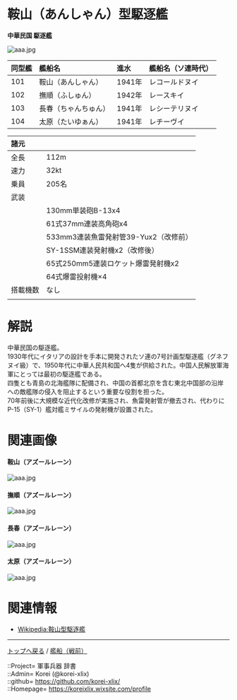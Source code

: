 # 鞍山（あんしゃん）型駆逐艦
**中華民国 駆逐艦**  

![aaa.jpg](https://bn02pap001files.storage.live.com/y4m8lH54s7GRjIBWEz5A8lpS4PQnS6lRF082oXmYD80sLjYtgzI2qhGj6ByqyDZSU-DQlIatxhnCyPwjtj9GS6XYLuCDuXW7OtbkqMjhkTp43g9OHFozc-pyQVL25cyfqzVMrWTIcXsJ65iK36S0vqixL0vNVWGnLajy4oKD15Mf0d_Z9FVZDlToMWpJDdxYymF?width=640&height=480&cropmode=none)  
  

|同型艦  |艦船名  |進水  |艦船名（ソ連時代）  |
|:--|:--|:--|:--|
|101  |鞍山（あんしゃん）  |1941年  |レコールドヌイ  |
|102  |撫順（ふしゅん）    |1942年  |レースキイ  |
|103  |長春（ちゃんちゅん）|1941年  |レシーテリヌイ  |
|104  |太原（たいゆぁん）  |1941年  |レチーヴイ  |

|諸元  |  |
|:--|:--|
|全長  |112m  |
|速力  |32kt  |
|乗員  |205名  |
|武装  |  |
||130mm単装砲B-13x4  |
||61式37mm連装高角砲x4  |
||533mm3連装魚雷発射管39-Yux2（改修前）  |
||SY-1SSM連装発射機x2（改修後）  |
||65式250mm5連装ロケット爆雷発射機x2  |
||64式爆雷投射機×4  |
|搭載機数  |なし  |
||  |


# 解説
中華民国の駆逐艦。  
1930年代にイタリアの設計を手本に開発されたソ連の7号計画型駆逐艦（グネフヌイ級）で、1950年代に中華人民共和国へ4隻が供給された。中国人民解放軍海軍にとっては最初の駆逐艦である。  
四隻とも青島の北海艦隊に配備され、中国の首都北京を含む東北中国部の沿岸への敵艦隊の侵入を阻止するという重要な役割を担った。  
70年前後に大規模な近代化改修が実施され、魚雷発射管が撤去され、代わりにP-15（SY-1）艦対艦ミサイルの発射機が設置された。  


# 関連画像

#### 鞍山（アズールレーン）
![aaa.jpg](https://bn02pap001files.storage.live.com/y4m2w_OvOOYwzJSMHrg7Fq3Z_7hQTjJuzY65rvE7cOlE9sj3FPmse6fkQBSlsjMElhCyy_txrtpwSfYgG-JA7TJfTLREGzUcNpl8AH0dY3kCjYCz4ek2M0AxosahVi7KTM7DEQjCWGb4jmFR8RJdN4rJ2H4UvgLTdg1AZIvwg1xMuVeEP2nIYMMSg-KWyW67kk_?width=640&height=360&cropmode=none)  

#### 撫順（アズールレーン）
![aaa.jpg](https://bn02pap001files.storage.live.com/y4mSaJUNummKvfL4gjMR-AWwMJyIr9g85Pm-9sbvWBWv3iMeiha_BSX8_CHK0cNvAZRyvf05P7L_BIRei6GZtF4WsWZ-llSvQqDF-Jgx5ZO-JKp3EPU_KfcM128p5TUxe5EgLiZ3RBmE3G3evYiWvbqgrYO1YOAE78h9sg8xXAR7ijrNuvgucqLKFh9ghA1V3PU?width=640&height=360&cropmode=none)  

#### 長春（アズールレーン）
![aaa.jpg](https://bn02pap001files.storage.live.com/y4mqufQB6N6mm8z9Y6PYp0WrfV36k-ft2rOa0eB7SzjfIuKrHxNH1WDD18kdNDP9Shrk3lrCeLw8ihyLp8GCnA0W0lMzS1GdGZaP0piO8cNsoPFzcN7oQ084zdt83POHUXW4xIMzebG5GOtORTlsjBi6OGdzruSUDRROApf45-zURfSFJ_vueRkDqetgh3d2S8V?width=640&height=360&cropmode=none)  

#### 太原（アズールレーン）
![aaa.jpg](https://bn02pap001files.storage.live.com/y4mgafbSMXnBPdSFdmJzjEk39NEOc_hmgVdBGqEsj6Bt6oseaJQEGLuanSO5S5_47AvDZ5SgtivTDLnosKMRQEU_JB1uE-kYmp741svS6Tn_ph4x9AILw9UuqxOyOTuoshJRw1kmrAlS-olULcYl8AftDPIEl-C1kHxh02Vp6HO6xFPsOmG6-Hv0NAyc2Z5CtgT?width=640&height=360&cropmode=none)  


# 関連情報
* [Wikipedia:鞍山型駆逐艦](https://ja.wikipedia.org/wiki/%E9%9E%8D%E5%B1%B1%E7%B4%9A%E9%A7%86%E9%80%90%E8%89%A6)


***
[トップへ戻る](/readme.md) / [艦船（戦前）](/ship_old/readme.md)  
  
::Project= 軍事兵器 辞書  
::Admin= Korei (@korei-xlix)  
::github= https://github.com/korei-xlix/  
::Homepage= https://koreixlix.wixsite.com/profile  
